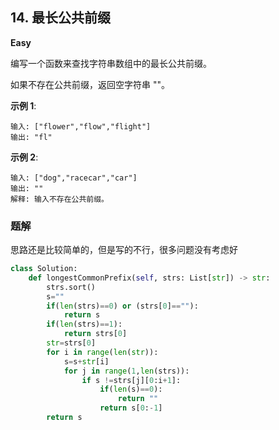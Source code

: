 ## 14. 最长公共前缀

**Easy**

编写一个函数来查找字符串数组中的最长公共前缀。

如果不存在公共前缀，返回空字符串 ""。

**示例 1**:
```
输入: ["flower","flow","flight"]
输出: "fl"
```

**示例 2**:
```
输入: ["dog","racecar","car"]
输出: ""
解释: 输入不存在公共前缀。
```
### 题解

思路还是比较简单的，但是写的不行，很多问题没有考虑好
```python
class Solution:
    def longestCommonPrefix(self, strs: List[str]) -> str:
        strs.sort()
        s=""
        if(len(strs)==0) or (strs[0]==""):
            return s
        if(len(strs)==1):
            return strs[0]
        str=strs[0]
        for i in range(len(str)):
            s=s+str[i]
            for j in range(1,len(strs)):
                if s !=strs[j][0:i+1]:
                    if(len(s)==0):
                        return ""
                    return s[0:-1]
        return s
```